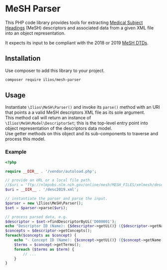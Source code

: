 # MeSH Parser

This PHP code library provides tools for extracting [Medical Subject Headings](https://www.nlm.nih.gov/mesh/) 
(MeSH) descriptors and associated data from a given XML file into an object representation.

It expects its input to be compliant with the 2018 or 2019 [MeSH DTDs](https://www.nlm.nih.gov/databases/dtd/).

## Installation

Use composer to add this library to your project.

```bash
composer require ilios/mesh-parser
```

## Usage

Instantiate `\Ilios\MeSH\Parser()` and invoke its `parse()` method with an URI that points a a valid MeSH descriptors 
XML file as its sole argument.  
This method call will return an instance of  `\Ilios\MeSH\Model\DescriptorSet`; this is the top-level entry point into
object representation of the descriptors data model.  
Use getter methods on this object and its sub-components to traverse and process this model.

### Example

```php
<?php

require __DIR__ . '/vendor/autoload.php';

// provide an URL or a local file path.
//$uri = 'ftp://nlmpubs.nlm.nih.gov/online/mesh/MESH_FILES/xmlmesh/desc2019.xml';
$uri = __DIR__ . '/desc2019.xml';

// instantiate the parser and parse the input.
$parser = new \Ilios\MeSH\Parser();
$set = $parser->parse($uri);

// process parsed data, e.g.
$descriptor = $set->findDescriptorByUi('D000001');
echo "Descriptor ID (Name): {$descriptor->getUi()} ({$descriptor->getName()})\n";
$concepts = $descriptor->getConcepts();
foreach($concepts as $concept) {
    echo "- Concept ID (Name): {$concept->getUi()} ({$concept->getName()})\n";
    $terms = $concept->getTerms();
    foreach ($terms as $term) {
        // ...
    }
}
```
